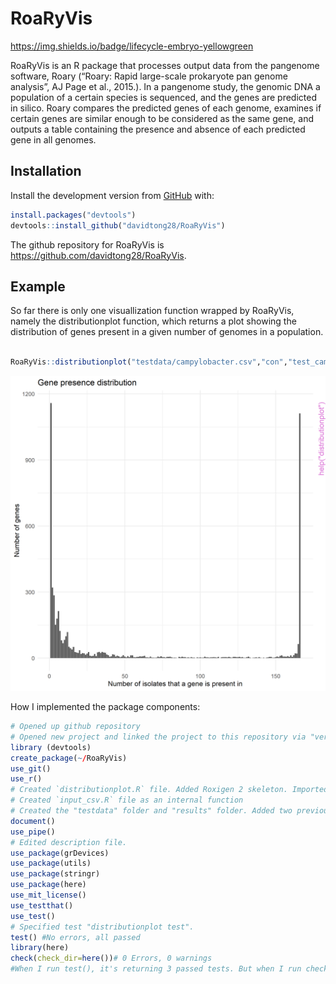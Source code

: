 
<!-- README.md is generated from README.Rmd. Please edit that file -->

# RoaRyVis

<!-- badges: start -->

<https://img.shields.io/badge/lifecycle-embryo-yellowgreen>
<!-- badges: end -->

RoaRyVis is an R package that processes output data from the pangenome
software, Roary (“Roary: Rapid large-scale prokaryote pan genome
analysis”, AJ Page et al., 2015.). In a pangenome study, the genomic DNA
a population of a certain species is sequenced, and the genes are
predicted in silico. Roary compares the predicted genes of each genome,
examines if certain genes are similar enough to be considered as the
same gene, and outputs a table containing the presence and absence of
each predicted gene in all genomes.

## Installation

Install the development version from [GitHub](https://github.com/) with:

``` r
install.packages("devtools")
devtools::install_github("davidtong28/RoaRyVis")
```

The github repository for RoaRyVis is
<https://github.com/davidtong28/RoaRyVis>.

## Example

So far there is only one visuallization function wrapped by RoaRyVis,
namely the distributionplot function, which returns a plot showing the
distribution of genes present in a given number of genomes in a
population.

``` r

RoaRyVis::distributionplot("testdata/campylobacter.csv","con","test_campy")
```

![Output plot](results/test_campy.png)

How I implemented the package components:

``` r
# Opened up github repository
# Opened new project and linked the project to this repository via "version control"-"git"
library (devtools)
create_package(~/RoaRyVis)
use_git()
use_r()
# Created `distributionplot.R` file. Added Roxigen 2 skeleton. Imported dplyr and ggplot2 (since I will use these packages extensively, they will go to NAMESPACE after document(), and no "::" colons will be needed to call functions from them)
# Created `input_csv.R` file as an internal function
# Created the "testdata" folder and "results" folder. Added two previous test data in /testdata folder
document()
use_pipe()
# Edited description file.
use_package(grDevices)
use_package(utils)
use_package(stringr)
use_package(here)
use_mit_license()
use_testthat()
use_test()
# Specified test "distributionplot test".
test() #No errors, all passed
library(here)
check(check_dir=here())# 0 Errors, 0 warnings
#When I run test(), it's returning 3 passed tests. But when I run check(), it returns with errors because the here::here directory changed. Since I use the relative path of the input file as the first argument of distributionplot, the input file I use for my test is not found since the here director changed. To change the check() path, I used the `check_dir=here::here()` argument

```

